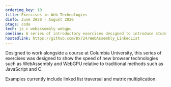 ```yaml
---
ordering_key: 10
title: Exercises in Web Technologies
dinfo: June 2020 - August 2020
ptags: code
tech: js c webassembly webgpu
oneline: A series of introductory exercises designed to introduce students to the advantages of more efficient browser capabilities such as WebAssembly and WebGPU.
hostedlink: https://github.com/Dx724/WebAssembly_LinkedList
---
```

Designed to work alongside a course at Columbia University, this series of exercises was designed to show the speed of new browser technologies such as WebAssembly and WebGPU relative to traditional methods such as JavaScript and C.

Examples currently include linked list traversal and matrix multiplication.